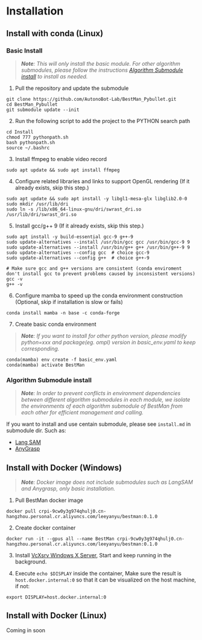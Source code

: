 # Installation

## Install with conda (Linux)

### Basic Install

> ***Note**: This will only install the basic module. For other algorithm submodules, please follow the instructions [Algorithm Submodule install](#algorithm-submodule-install) to install as needed.*

1. Pull the repository and update the submodule

```
git clone https://github.com/AutonoBot-Lab/BestMan_Pybullet.git
cd BestMan_Pybullet
git submodule update --init
```

2. Run the following script to add the project to the PYTHON search path
```
cd Install
chmod 777 pythonpath.sh
bash pythonpath.sh
source ~/.bashrc
```


3. Install ffmpeg to enable video record
```
sudo apt update && sudo apt install ffmpeg
```

4. Configure related libraries and links to support OpenGL rendering (If it already exists, skip this step.)
```
sudo apt update && sudo apt install -y libgl1-mesa-glx libglib2.0-0
sudo mkdir /usr/lib/dri
sudo ln -s /lib/x86_64-linux-gnu/dri/swrast_dri.so /usr/lib/dri/swrast_dri.so
```

5. Install gcc/g++ 9 (If it already exists, skip this step.)
```
sudo apt install -y build-essential gcc-9 g++-9
sudo update-alternatives --install /usr/bin/gcc gcc /usr/bin/gcc-9 9
sudo update-alternatives --install /usr/bin/g++ g++ /usr/bin/g++-9 9
sudo update-alternatives --config gcc  # choice gcc-9
sudo update-alternatives --config g++  # choice g++-9

# Make sure gcc and g++ versions are consistent (conda enviroment don't install gcc to prevent problems caused by inconsistent versions)
gcc -v
g++ -v
```

6. Configure mamba to speed up the conda environment construction (Optional, skip if installation is slow or fails)
```
conda install mamba -n base -c conda-forge
```

7. Create basic conda environment

> ***Note**: If you want to install for other python version, please modify python=xxx and package(eg. ompl) version in basic_env.yaml to keep corresponding.*

```
conda(mamba) env create -f basic_env.yaml
conda(mamba) activate BestMan
```

### Algorithm Submodule install

> ***Note**: In order to prevent conflicts in environment dependencies between different algorithm submodules in each module, we isolate the environments of each algorithm submodule of BestMan from each other for efficient management and calling.*

If you want to install and use centain submodule, please see `install.md` in submodule dir. Such as:

- [Lang SAM](../Perception/Grasp_Pose_Estimation/AnyGrasp/install.md)
- [AnyGrasp](../Perception/Grasp_Pose_Estimation/install.md)
  

## Install with Docker (Windows)

> ***Note**: Docker image does not include submodules such as LangSAM and Anygrasp, only basic installation.*

1. Pull BestMan docker image

```
docker pull crpi-9cw0y3g974qhulj0.cn-hangzhou.personal.cr.aliyuncs.com/leeyanyu/bestman:0.1.0
```

2. Create docker container

```
docker run -it --gpus all --name BestMan crpi-9cw0y3g974qhulj0.cn-hangzhou.personal.cr.aliyuncs.com/leeyanyu/bestman:0.1.0
```

3. Install [VcXsrv Windows X Server](https://sourceforge.net/projects/vcxsrv/), Start and keep running in the background.

4. Execute `echo $DISPLAY` inside the container, Make sure the result is `host.docker.internal:0` so that it can be visualized on the host machine, if not:

```
export DISPLAY=host.docker.internal:0
```


## Install with Docker (Linux)

Coming in soon
